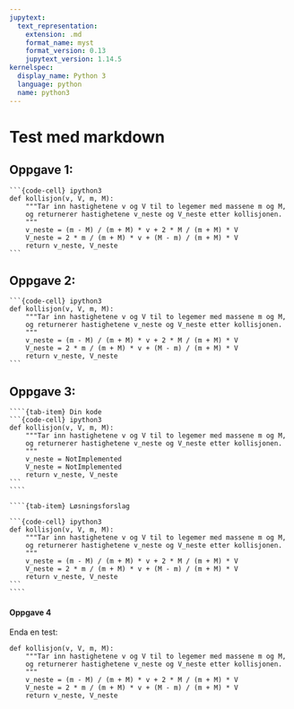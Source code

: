 ```yaml
---
jupytext:
  text_representation:
    extension: .md
    format_name: myst
    format_version: 0.13
    jupytext_version: 1.14.5
kernelspec:
  display_name: Python 3
  language: python
  name: python3
---
```



# Test med markdown


## Oppgave 1:

````{dropdown} Løsning
```{code-cell} ipython3
def kollisjon(v, V, m, M):
    """Tar inn hastighetene v og V til to legemer med massene m og M,
    og returnerer hastighetene v_neste og V_neste etter kollisjonen.
    """
    v_neste = (m - M) / (m + M) * v + 2 * M / (m + M) * V
    V_neste = 2 * m / (m + M) * v + (M - m) / (m + M) * V
    return v_neste, V_neste
```
````


## Oppgave 2:

````{dropdown} Løsning
```{code-cell} ipython3
def kollisjon(v, V, m, M):
    """Tar inn hastighetene v og V til to legemer med massene m og M,
    og returnerer hastighetene v_neste og V_neste etter kollisjonen.
    """
    v_neste = (m - M) / (m + M) * v + 2 * M / (m + M) * V
    V_neste = 2 * m / (m + M) * v + (M - m) / (m + M) * V
    return v_neste, V_neste
```
````


## Oppgave 3: 

`````{tab-set}
````{tab-item} Din kode
```{code-cell} ipython3
def kollisjon(v, V, m, M):
    """Tar inn hastighetene v og V til to legemer med massene m og M,
    og returnerer hastighetene v_neste og V_neste etter kollisjonen.
    """
    v_neste = NotImplemented
    V_neste = NotImplemented
    return v_neste, V_neste
```
````

````{tab-item} Løsningsforslag

```{code-cell} ipython3
def kollisjon(v, V, m, M):
    """Tar inn hastighetene v og V til to legemer med massene m og M,
    og returnerer hastighetene v_neste og V_neste etter kollisjonen.
    """
    v_neste = (m - M) / (m + M) * v + 2 * M / (m + M) * V
    V_neste = 2 * m / (m + M) * v + (M - m) / (m + M) * V
    return v_neste, V_neste
```
````
`````

#### Oppgave 4

Enda en test:

```{code-cell} ipython3
def kollisjon(v, V, m, M):
    """Tar inn hastighetene v og V til to legemer med massene m og M,
    og returnerer hastighetene v_neste og V_neste etter kollisjonen.
    """
    v_neste = (m - M) / (m + M) * v + 2 * M / (m + M) * V
    V_neste = 2 * m / (m + M) * v + (M - m) / (m + M) * V
    return v_neste, V_neste
```